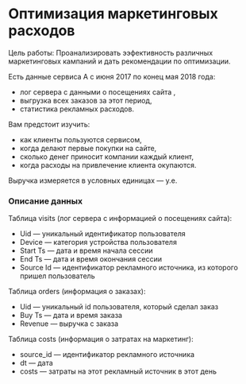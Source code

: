 # Оптимизация маркетинговых расходов 

Цель работы: Проанализировать ээфективность различных маркетинговых кампаний и дать рекомендации по оптимизации. 

Есть данные сервиса А с июня 2017 по конец мая 2018 года:
* лог сервера с данными о посещениях сайта ,
* выгрузка всех заказов за этот период,
* статистика рекламных расходов.
 
 Вам предстоит изучить:
* как клиенты пользуются сервисом,
* когда делают первые покупки на сайте,
* сколько денег приносит компании каждый клиент,
* когда расходы на привлечение клиента окупаются.

Выручка измеряется в условных единицах — у.е.

### Описание данных

Таблица visits (лог сервера с информацией о посещениях сайта):
* Uid — уникальный идентификатор пользователя
* Device — категория устройства пользователя
* Start Ts — дата и время начала сессии
* End Ts — дата и время окончания сессии
* Source Id — идентификатор рекламного источника, из которого пришел пользователь

Таблица orders (информация о заказах):

* Uid — уникальный id пользователя, который сделал заказ
* Buy Ts — дата и время заказа
* Revenue — выручка с заказа

Таблица costs (информация о затратах на маркетинг):

* source_id — идентификатор рекламного источника
* dt — дата
* costs — затраты на этот рекламный источник в этот день
